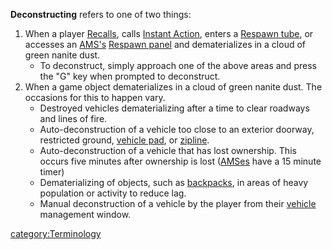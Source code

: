 **Deconstructing** refers to one of two things:

1. When a player [Recalls](Recall.md), calls [Instant
    Action](Instant_Action.md), enters a [Respawn
    tube](../items/Respawn_Tube.md), or accesses an
    [AMS's](../vehicles/Advanced_Mobile_Station.md) [Respawn
    panel](Respawn_panel.md) and dematerializes in a cloud of
    green nanite dust.
    - To deconstruct, simply approach one of the above areas and press
      the "G" key when prompted to deconstruct.
2. When a game object dematerializes in a cloud of green nanite dust.
    The occasions for this to happen vary.
    - Destroyed vehicles dematerializing after a time to clear
      roadways and lines of fire.
    - Auto-deconstruction of a vehicle too close to an exterior
      doorway, restricted ground, [vehicle
      pad](../locations/Vehicle_Terminal.md), or
      [zipline](../items/Zipline.md).
    - Auto-deconstruction of a vehicle that has lost ownership. This
      occurs five minutes after ownership is lost
      ([AMSes](../vehicles/Advanced_Mobile_Station.md) have a 15 minute timer)
    - Dematerializing of objects, such as
      [backpacks](Backpack.md), in areas of heavy population
      or activity to reduce lag.
    - Manual deconstruction of a vehicle by the player from their
      [vehicle](../vehicles/Vehicle.md) management window.

[category:Terminology](category:Terminology.md)

